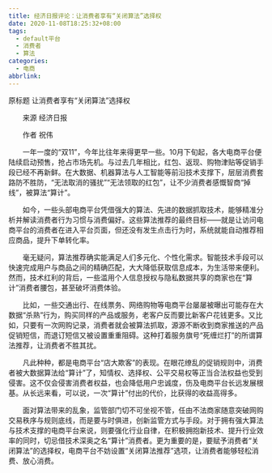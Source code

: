 ```yaml
---
title: 经济日报评论：让消费者享有“关闭算法”选择权
date: 2020-11-08T18:25:32+08:00
tags:
  - default平台
  - 消费者
  - 算法
categories:
  - 电商
abbrlink:
---
```


原标题 让消费者享有“关闭算法”选择权

　　来源 经济日报

　　作者 祝伟

　　一年一度的“双11”，今年比往年来得更早一些。10月下旬起，各大电商平台便陆续启动预售，抢占市场先机。与过去几年相比，红包、返现、购物津贴等促销手段已经不再新鲜。在大数据、机器算法与人工智能等前沿技术支撑下，层层消费套路防不胜防，“无法取消的骚扰”“无法领取的红包”，让不少消费者感慨智商“掉线”，被算法“算计”。

　　如今，一些头部电商平台凭借强大的算法、先进的数据抓取技术，能够精准分析并解读消费者行为习惯与消费偏好。这些算法推荐的最终目标——就是让访问电商平台的消费者在进入平台页面，但还没有发生点击行为时，系统就能自动推荐相应商品，提升下单转化率。

　　毫无疑问，算法推荐确实能满足人们多元化、个性化需求。智能技术手段可以快速完成用户与商品之间的精确匹配，大大降低获取信息成本，为生活带来便利。然而，技术红利的背后，一些滥用个人信息授权与隐私数据共享的商家也在“算计”消费者腰包，甚至破坏消费体验。

　　比如，一些交通出行、在线票务、网络购物等电商平台屡屡被曝出可能存在大数据“杀熟”行为，购买同样的产品或服务，老客户反而要比新客户花钱更多。又比如，只要有一次网购记录，消费者就会被算法抓取，源源不断收到商家推送的产品促销短信，而退订短信又被设置重重阻碍。这种打着服务旗号“死缠烂打”的所谓算法推荐，让消费者不胜其扰。

　　凡此种种，都是电商平台“店大欺客”的表现。在眼花缭乱的促销规则中，消费者被大数据算法给“算计”了，知情权、选择权、公平交易权等正当合法权益也受到侵害。这不仅会侵害消费者权益，也会降低用户忠诚度，伤及电商平台长远发展根基。从长远来看，可以说，一次“算计”付出的代价，比获得的收益高得多。

　　面对算法带来的乱象，监管部门切不可坐视不管，任由不法商家随意突破网购交易秩序与规则底线，而是要与时俱进，创新监管方式与手段。对于拥有强大算法与技术支撑的电商平台来说，则要强化行业自律，在积极拥抱新技术、提升行业效率的同时，切忌借技术深奥之名“算计”消费者。更为重要的是，要赋予消费者“关闭算法”的选择权，电商平台不妨设置“关闭算法推荐”选项，让消费者能够轻松消费、放心消费。